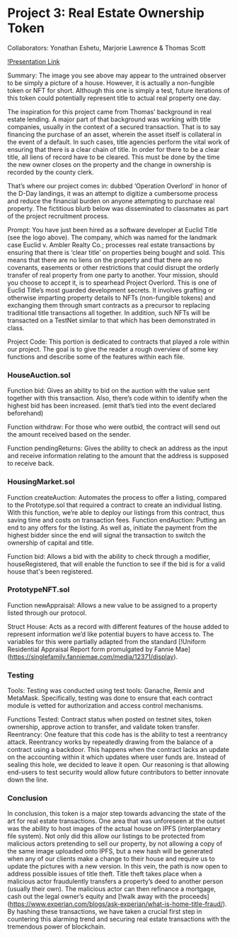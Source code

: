 # Project 3: Real Estate Ownership Token

Collaborators: Yonathan Eshetu, Marjorie Lawrence & Thomas Scott

[!Presentation Link](https://github.com/ThomasJScott3/Real-Estate-Ownership-Token/blob/main/Real%20Estate%20Token%20Presentation.pdf)

Summary: 
The image you see above may appear to the untrained observer to be simply a picture of a house. However, it is actually a non-fungible token or NFT for short. Although this one is simply a test, future iterations of this token could potentially represent title to actual real property one day. 

The inspiration for this project came from Thomas’ background in real estate lending. A major part of that background was working with title companies, usually in the context of a secured transaction. That is to say financing the purchase of an asset, wherein the asset itself is collateral in the event of a default. In such cases, title agencies perform the vital work of ensuring that there is a clear chain of title. In order for there to be a clear title, all liens of record have to be cleared. This must be done by the time the new owner closes on the property and the change in ownership is recorded by the county clerk. 

That’s where our project comes in: dubbed ‘Operation Overlord’ in honor of the D-Day landings, it was an attempt to digitize a cumbersome process and reduce the financial burden on anyone attempting to purchase real property. The fictitious blurb below was disseminated to classmates as part of the project recruitment process.

Prompt: 
You have just been hired as a software developer at Euclid Title (see the logo above). The company, which was named for the landmark case Euclid v. Ambler Realty Co.; processes real estate transactions by ensuring that there is ‘clear title’ on properties being bought and sold. This means that there are no liens on the property and that there are no covenants, easements or other restrictions that could disrupt the orderly transfer of real property from one party to another. Your mission, should you choose to accept it, is to spearhead Project Overlord. This is one of Euclid Title’s most guarded development secrets. It involves grafting or otherwise imparting property details to NFTs (non-fungible tokens) and exchanging them through smart contracts as a precursor to replacing traditional title transactions all together. In addition, such NFTs will be transacted on a TestNet similar to that which has been demonstrated in class.

Project Code: 
This portion is dedicated to contracts that played a role within our project. The goal is to give the reader a rough overview of some key functions and describe some of the features within each file. 

### HouseAuction.sol


Function bid: Gives an ability to bid on the auction with the value sent together with this transaction. Also, there’s code within to identify when the highest bid has been increased. (emit that’s tied into the event declared beforehand)


Function withdraw: For those who were outbid, the contract will send out the amount received based on the sender.


Function pendingReturns: Gives the ability to check an address as the input and receive information relating to the amount that the address is supposed to receive back.

### HousingMarket.sol

Function createAuction: Automates the process to offer a listing, compared to the Prototype.sol that required a contract to create an individual listing. With this function, we’re able to deploy our listings from this contract, thus saving time and costs on transaction fees.
Function endAuction: Putting an end to any offers for the listing. As well as, initiate the payment from the highest bidder since the end will signal the transaction to switch the ownership of capital and title.


Function bid: Allows a bid with the ability to check through a modifier, houseRegistered, that will enable the function to see if the bid is for a valid house that's been registered.  

### PrototypeNFT.sol

Function newAppraisal: Allows a new value to be assigned to a property listed through our protocol.


Struct House: Acts as a record with different features of the house added to represent information we’d like potential buyers to have access to. The variables for this were partially adapted from the standard [!Uniform Residential Appraisal Report form promulgated by Fannie Mae] (https://singlefamily.fanniemae.com/media/12371/display).

### Testing


Tools: Testing was conducted using test tools: Ganache, Remix and MetaMask.  Specifically, testing was done to ensure that each contract module is vetted for authorization and access control mechanisms. 


Functions Tested: Contract status when posted on testnet sites, token ownership, approve action to transfer, and validate token transfer.   
Reentrancy: One feature that this code has is the ability to test a reentrancy attack. Reentrancy works by repeatedly drawing from the balance of a contract using a backdoor. This happens when the contract lacks an update on the accounting within it which updates where user funds are. Instead of sealing this hole, we decided to leave it open. Our reasoning is that allowing end-users to test security would allow future contributors to better innovate down the line. 

### Conclusion

In conclusion, this token is a major step towards advancing the state of the art for real estate transactions. One area that was unforeseen at the outset was the ability to host images of the actual house on IPFS (interplanetary file system). Not only did this allow our listings to be protected from malicious actors pretending to sell our property, by not allowing a copy of the same image uploaded onto IPFS, but a new hash will be generated when any of our clients make a change to their house and require us to update the pictures with a new version. In this vein, the path is now open to address possible issues of title theft. Title theft takes place when a malicious actor fraudulently transfers a property’s deed to another person (usually their own). The malicious actor can then refinance a mortgage, cash out the legal owner’s equity and [!walk away with the proceeds] (https://www.experian.com/blogs/ask-experian/what-is-home-title-fraud/). By hashing these transactions, we have taken a crucial first step in countering this alarming trend and securing real estate transactions with the tremendous power of blockchain.
